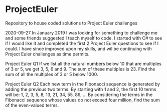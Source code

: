 # ProjectEuler
Repository to house coded solutions to Project Euler challenges

2020-09-27
In January 2019 I was looking for something to challenge me and some friends suggested I teach myself to code.
I started with C# to see if I would like it and completed the first 2 Project Euler questions to see if I could.
I have since improved upon my skills, and wil be continuing with Project Euler challenges as time permits.

Project Euler Q1
If we list all the natural numbers below 10 that are multiples of 3 or 5, we get 3, 5, 6 and 9. The sum of these multiples is 23.
Find the sum of all the multiples of 3 or 5 below 1000.

Project Euler Q2
Each new term in the Fibonacci sequence is generated by adding the previous two terms. By starting with 1 and 2, the first 10 terms will be:
                          1, 2, 3, 5, 8, 13, 21, 34, 55, 89, ...
By considering the terms in the Fibonacci sequence whose values do not exceed four million, find the sum of the even-valued terms.
